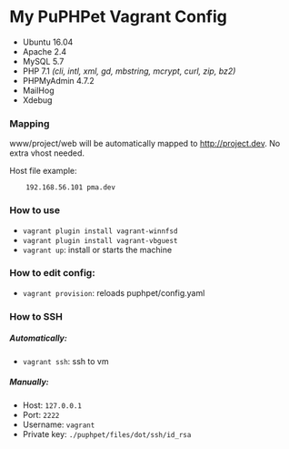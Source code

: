 # My PuPHPet Vagrant Config

- Ubuntu 16.04
- Apache 2.4
- MySQL 5.7
- PHP 7.1 _(cli, intl, xml, gd, mbstring, mcrypt, curl, zip, bz2)_
- PHPMyAdmin 4.7.2
- MailHog
- Xdebug

### Mapping

www/project/web will be automatically mapped to http://project.dev. No extra vhost needed.


Host file example: 

        192.168.56.101 pma.dev


### How to use

- `vagrant plugin install vagrant-winnfsd`
- `vagrant plugin install vagrant-vbguest`
- `vagrant up`: install or starts the machine


### How to edit config:

- `vagrant provision`: reloads puphpet/config.yaml


### How to SSH

##### Automatically:
- `vagrant ssh`: ssh to vm

##### Manually:
- Host: `127.0.0.1`
- Port: `2222`
- Username: `vagrant`
- Private key: `./puphpet/files/dot/ssh/id_rsa`
